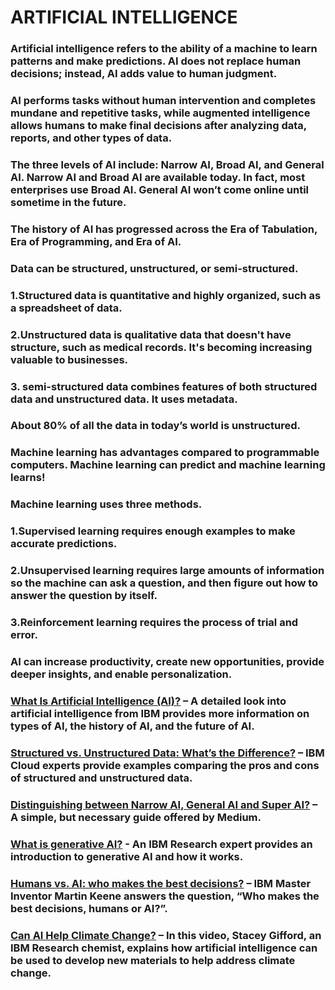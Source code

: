 # ARTIFICIAL INTELLIGENCE

### Artificial intelligence refers to the ability of a machine to learn patterns and make predictions. AI does not replace human decisions; instead, AI adds value to human judgment.<br>


### AI performs tasks without human intervention and completes mundane and repetitive tasks, while augmented intelligence allows humans to make final decisions after analyzing data, reports, and other types of data.<br>


### The three levels of AI include: Narrow AI, Broad AI, and General AI. Narrow AI and Broad AI are available today. In fact, most enterprises use Broad AI. General AI won’t come online until sometime in the future.<br>


### The history of AI has progressed across the Era of Tabulation, Era of Programming, and Era of AI.<br>


### Data can be structured, unstructured, or semi-structured. <br>
### 1.Structured data is quantitative and highly organized, such as a spreadsheet of data. <br>
### 2.Unstructured data is qualitative data that doesn't have structure, such as medical records. It's becoming increasing valuable to businesses. <br>
### 3. semi-structured data combines features of both structured data and unstructured data. It uses metadata.<br>

### About 80% of all the data in today’s world is unstructured.<br>



### Machine learning has advantages compared to programmable computers. Machine learning can predict and machine learning learns!<br>


### Machine learning uses three methods.<br>
### 1.Supervised learning requires enough examples to make accurate predictions.<br>

### 2.Unsupervised learning requires large amounts of information so the machine can ask a question, and then figure out how to answer the question by itself.<br>


### 3.Reinforcement learning requires the process of trial and error.<br>


### AI can increase productivity, create new opportunities, provide deeper insights, and enable personalization.<br>
### [What Is Artificial Intelligence (AI)?](https://www.ibm.com/cloud/learn/what-is-artificial-intelligence) – A detailed look into artificial intelligence from IBM provides more information on types of AI, the history of AI, and the future of AI.<br>
### [Structured vs. Unstructured Data: What’s the Difference?](https://www.ibm.com/cloud/blog/structured-vs-unstructured-data) – IBM Cloud experts provide examples comparing the pros and cons of structured and unstructured data.<br>
### [Distinguishing between Narrow AI, General AI and Super AI?](https://medium.com/mapping-out-2050/distinguishing-between-narrow-ai-general-ai-and-super-ai-a4bc44172e22) – A simple, but necessary guide offered by Medium.<br>
### [What is generative AI?](https://research.ibm.com/blog/what-is-generative-AI) - An IBM Research expert provides an introduction to generative AI and how it works.<br>
### [Humans vs. AI: who makes the best decisions?](https://www.youtube.com/watch?v=8lo1s29ODj8) – IBM Master Inventor Martin Keene answers the question, “Who makes the best decisions, humans or AI?”.<br>
### [Can AI Help Climate Change?](https://www.youtube.com/watch?v=92yV9afmc38) – In this video, Stacey Gifford, an IBM Research chemist, explains how artificial intelligence can be used to develop new materials to help address climate change.<br>
